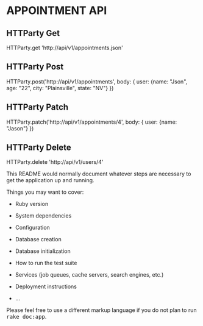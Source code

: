

# APPOINTMENT API

## HTTParty Get

HTTParty.get 'http://api/v1/appointments.json'

## HTTParty Post

HTTParty.post('http://api/v1/appointments', body: { user: {name: "Json", age: "22", city: "Plainsville", state: "NV"} })

## HTTParty Patch

HTTParty.patch('http://api/v1/appointments/4', body: { user: {name: "Jason"} })

## HTTParty Delete

HTTParty.delete 'http://api/v1/users/4' 

This README would normally document whatever steps are necessary to get the
application up and running.

Things you may want to cover:

* Ruby version

* System dependencies

* Configuration

* Database creation

* Database initialization

* How to run the test suite

* Services (job queues, cache servers, search engines, etc.)

* Deployment instructions

* ...


Please feel free to use a different markup language if you do not plan to run
<tt>rake doc:app</tt>.

